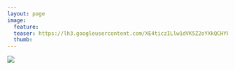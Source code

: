 ```yaml
---
layout: page
image:
  feature:
  teaser: https://lh3.googleusercontent.com/XE4ticzILlw1dVK5Z2oYXkQCHYFh4mjijIb5NxIIGlA=w245-h184-no
  thumb:
---
```


![](https://lh3.googleusercontent.com/qRHid6B1gTCEFS75ejvCbEuv-9XoRnBpewQ9Tl0DL9w=w800)

